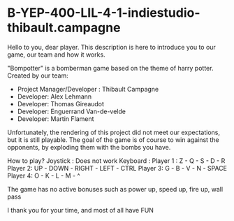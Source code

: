 # B-YEP-400-LIL-4-1-indiestudio-thibault.campagne

Hello to you, dear player.
This description is here to introduce you to our game, our team and how it works.

"Bompotter" is a bomberman game based on the theme of harry potter.
Created by our team:
- Project Manager/Developer : Thibault Campagne
- Developer: Alex Lehmann
- Developer: Thomas Gireaudot
- Developer: Enguerrand Van-de-velde
- Developer: Martin Flament

Unfortunately, the rendering of this project did not meet our expectations, but it is still playable. The goal of the game is of course to win against the opponents, by exploding them with the bombs you have.

How to play?
Joystick : Does not work 
Keyboard : Player 1 : Z - Q - S - D - R
           Player 2: UP - DOWN - RIGHT - LEFT - CTRL
           Player 3: G - B - V - N - SPACE
           Player 4: O - K - L - M - ^

The game has no active bonuses such as power up, speed up, fire up, wall pass

I thank you for your time, and most of all have FUN
